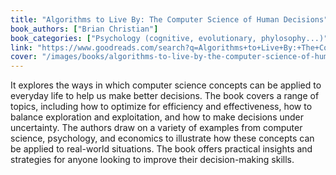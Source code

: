 ```yaml
---
title: "Algorithms to Live By: The Computer Science of Human Decisions"
book_authors: ["Brian Christian"]
book_categories: ["Psychology (cognitive, evolutionary, phylosophy...)"]
link: "https://www.goodreads.com/search?q=Algorithms+to+Live+By:+The+Computer+Science+of+Human+Decisions+Brian+Christian"
cover: "/images/books/algorithms-to-live-by-the-computer-science-of-human-decisions.jpg"
---
```


It explores the ways in which computer science concepts can be applied to everyday life to help us make better decisions. The book covers a range of topics, including how to optimize for efficiency and effectiveness, how to balance exploration and exploitation, and how to make decisions under uncertainty. The authors draw on a variety of examples from computer science, psychology, and economics to illustrate how these concepts can be applied to real-world situations. The book offers practical insights and strategies for anyone looking to improve their decision-making skills.